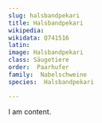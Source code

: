 ```yaml
---
slug: halsbandpekari
title: Halsbandpekari
wikipedia: 
wikidata: Q741516
latin:
image: Halsbandpekari
class: Säugetiere
order:  Paarhufer
family:  Nabelschweine
species:  Halsbandpekari

---
```


I am content.
